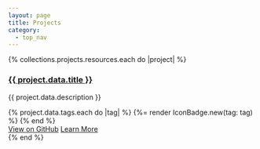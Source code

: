```yaml
---
layout: page
title: Projects
category:
  - top_nav
---
```


{% collections.projects.resources.each do |project| %}
  <div class="bg-white shadow rounded border border-slate-300 p-8">
    <div class="flex flex-col gap-4 lg:flex-row lg:gap-16">
      <div class="lg:shrink">
        <a href="{{ project.relative_url }}"><h3>{{ project.data.title }}</h3></a>
        <p>{{ project.data.description }}</p>
        <div class="flex flex-wrap gap-2 gap-y-3 mt-4 lg:mt-8">
          {% project.data.tags.each do |tag| %}
            {%= render IconBadge.new(tag: tag) %}
          {% end %}
        </div>
      </div>
      <div class="lg:basis-1/4">
        <div class="flex flex-row lg:flex-col gap-2 lg:gap-4 place-content-center h-full">
          <a href="{{ project.relative_url }}" class="pointer-events-auto text-center text-nowrap rounded-sm bg-slate-400 py-2 px-4 mr-2 text-[0.8125rem] no-underline font-semibold leading-5 text-white hover:bg-slate-500"><i class="devicon-github-plain text-white text-sm mr-2"></i><span>View on GitHub</span></a>
          <a href="https://github.com/jdepumpo/{{ project.data.github_repo }}" class="pointer-events-auto text-center text-nowraprounded-sm bg-blue-500 py-2 px-4 mr-2 text-[0.8125rem] no-underline font-semibold leading-5 text-white hover:bg-blue-900"><i class="fa-solid fa-arrow-right text-white text-sm mr-2"></i><span>Learn More</span></a>
        </div>
      </div>
    </div>
  </div>
{% end %}
